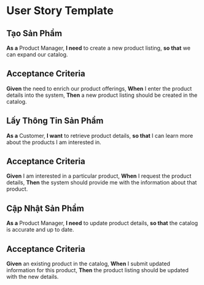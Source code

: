 # User Story Template

## Tạo Sản Phẩm
**As a** Product Manager,
**I need** to create a new product listing,
**so that** we can expand our catalog.

## Acceptance Criteria
**Given** the need to enrich our product offerings,
**When** I enter the product details into the system,
**Then** a new product listing should be created in the catalog.

## Lấy Thông Tin Sản Phẩm
**As a** Customer,
**I want** to retrieve product details,
**so that** I can learn more about the products I am interested in.

## Acceptance Criteria
**Given** I am interested in a particular product,
**When** I request the product details,
**Then** the system should provide me with the information about that product.

## Cập Nhật Sản Phẩm
**As a** Product Manager,
**I need** to update product details,
**so that** the catalog is accurate and up to date.

## Acceptance Criteria
**Given** an existing product in the catalog,
**When** I submit updated information for this product,
**Then** the product listing should be updated with the new details.


